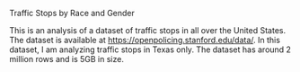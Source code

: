 
Traffic Stops by Race and Gender

This is an analysis of a dataset of traffic stops in all over the United States. The dataset is available at https://openpolicing.stanford.edu/data/. In this dataset, I am analyzing traffic stops in Texas only. The dataset has around 2 million rows and is 5GB in size.
